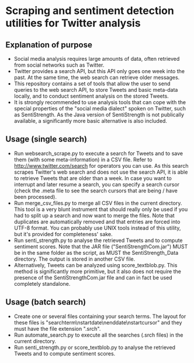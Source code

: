 # Scraping and sentiment detection utilities for Twitter analysis
## Explanation of purpose
* Social media analysis requires large amounts of data, often retrieved from social networks such as Twitter.
* Twitter provides a search API, but this API only goes one week into the past. At the same time, the web search can retrieve older messages.
* This repository contains a set of tools that allow the user to send queries to the web search API, to store Tweets and basic meta-data locally, and to conduct sentiment analysis on the stored Tweets.
* It is strongly recommended to use analysis tools that can cope with the special properties of the "social media dialect" spoken on Twitter, such as SentiStrength. As the Java version of SentiStrength is not publically available, a significantly more basic alternative is also included.

## Usage (single search)
* Run websearch_scrape.py to execute a search for Tweets and to save them (with some meta-information) in a CSV file. Refer to http://www.twitter.com/search for operators you can use. As this search scrapes Twitter's web search and does not use the search API, it is able to retrieve Tweets that are older than a week. In case you want to interrupt and later resume a search, you can specify a search cursor (check the .meta file to see the search cursors that are being / have been processed).
* Run merge_csv_files.py to merge all CSV files in the current directory. This tool is a very blunt instrument that should really only be used if you had to split up a search and now want to merge the files. Note that duplicates are automatically removed and that entries are forced into UTF-8 format. You can probably use UNIX tools instead of this utility, but it's provided for completeness' sake.
* Run senti_strength.py to analyse the retrieved Tweets and to compute sentiment scores. Note that the JAR file ("SentiStrengthCom.jar") MUST be in the same folder as the script, as MUST the SentiStrength_Data directory. The output is stored in another CSV file.
* Alternatively, Tweets can be analyzed using score_textblob.py. This method is significantly more primitive, but it also does not require the presence of the SentiStrengthCom.jar file and can in fact be used completely standalone.

## Usage (batch search)
* Create one or several files containing your search terms. The layout for these files is "searchterm\nstartdate\nenddate\nstartcursor" and they must have the file extension ".srch".
* Run automate_search.py to execute all the searches (.srch files) in the current directory.
* Run senti_strength.py or score_textblob.py to analyse the retrieved Tweets and to compute sentiment scores.
